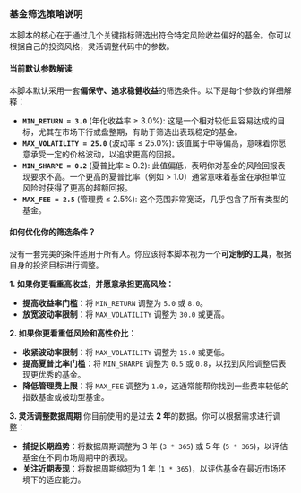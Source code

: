 
### 基金筛选策略说明

本脚本的核心在于通过几个关键指标筛选出符合特定风险收益偏好的基金。你可以根据自己的投资风格，灵活调整代码中的参数。

#### 当前默认参数解读

本脚本默认采用一套**偏保守、追求稳健收益**的筛选条件。以下是每个参数的详细解释：

* **`MIN_RETURN = 3.0`** (年化收益率 ≥ 3.0%): 这是一个相对较低且容易达成的目标，尤其在市场下行或盘整期，有助于筛选出表现稳定的基金。
* **`MAX_VOLATILITY = 25.0`** (波动率 ≤ 25.0%): 该值属于中等偏高，意味着你愿意承受一定的价格波动，以追求更高的回报。
* **`MIN_SHARPE = 0.2`** (夏普比率 ≥ 0.2): 此值偏低，表明你对基金的风险回报表现要求不高。一个更高的夏普比率（例如 > 1.0）通常意味着基金在承担单位风险时获得了更高的超额回报。
* **`MAX_FEE = 2.5`** (管理费 ≤ 2.5%): 这个范围非常宽泛，几乎包含了所有类型的基金。

#### 如何优化你的筛选条件？

没有一套完美的条件适用于所有人。你应该将本脚本视为一个**可定制的工具**，根据自身的投资目标进行调整。

**1. 如果你更看重高收益，并愿意承担更高风险：**
* **提高收益率门槛**：将 `MIN_RETURN` 调整为 `5.0` 或 `8.0`。
* **放宽波动率限制**：将 `MAX_VOLATILITY` 调整为 `30.0` 或更高。

**2. 如果你更看重低风险和高性价比：**
* **收紧波动率限制**：将 `MAX_VOLATILITY` 调整为 `15.0` 或更低。
* **提高夏普比率门槛**：将 `MIN_SHARPE` 调整为 `0.5` 或 `0.8`，以找到风险调整后表现更优秀的基金。
* **降低管理费上限**：将 `MAX_FEE` 调整为 `1.0`，这通常能帮你找到一些费率较低的指数基金或被动型基金。

**3. 灵活调整数据周期**
你目前使用的是过去 **2 年**的数据。你可以根据需求进行调整：
* **捕捉长期趋势**：将数据周期调整为 3 年 (`3 * 365`) 或 5 年 (`5 * 365`)，以评估基金在不同市场周期中的表现。
* **关注近期表现**：将数据周期缩短为 1 年 (`1 * 365`)，以评估基金在最近市场环境下的适应能力。
